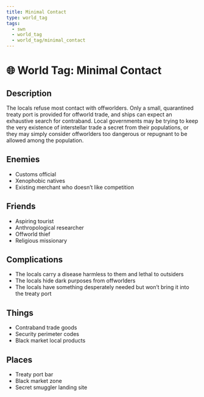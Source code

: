```yaml
---
title: Minimal Contact
type: world_tag
tags:
  - swn
  - world_tag
  - world_tag/minimal_contact
---
```

# 🌐 World Tag: Minimal Contact

## Description
The locals refuse most contact with offworlders. Only a small, quarantined treaty port is provided for offworld trade, and ships can expect an exhaustive search for contraband. Local governments may be trying to keep the very existence of interstellar trade a secret from their populations, or they may simply consider offworlders too dangerous or repugnant to be allowed among the population.
## Enemies
- Customs official
- Xenophobic natives
- Existing merchant who doesn’t like competition

## Friends
- Aspiring tourist
- Anthropological researcher
- Offworld thief
- Religious missionary

## Complications
- The locals carry a disease harmless to them and lethal to outsiders
- The locals hide dark purposes from offworlders
- The locals have something desperately needed but won’t bring it into the treaty port

## Things
- Contraband trade goods
- Security perimeter codes
- Black market local products

## Places
- Treaty port bar
- Black market zone
- Secret smuggler landing site


